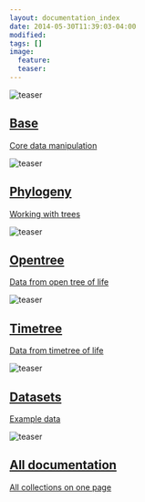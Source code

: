 ```yaml
---
layout: documentation_index
date: 2014-05-30T11:39:03-04:00
modified:
tags: []
image:
  feature:
  teaser:
---
```


<div class="tiles">

<div class="tile">
  <img src="{{ site.baseurl }}/images/base-400x250.png" alt="teaser" itemprop="image">
  <a href="{{ site.baseurl }}/documentation/base/">
    <h2 class="post-title">Base</h2>
    <p class="post-excerpt">Core data manipulation</p>
  </a>
</div><!-- /.tile -->

<div class="tile">
<img src="{{ site.baseurl }}/images/phylo-400x250.png" alt="teaser" itemprop="image">
  <a href="{{ site.baseurl }}/documentation/phylogeny/">
    <h2 class="post-title">Phylogeny</h2>
    <p class="post-excerpt">Working with trees</p>
  </a>
</div><!-- /.tile -->

<div class="tile">
<img src="{{ site.baseurl }}/images/otol-to-arbor-400x250.png" alt="teaser" itemprop="image">
  <a href="{{ site.baseurl }}/documentation/opentree/">
    <h2 class="post-title">Opentree</h2>
    <p class="post-excerpt">Data from open tree of life</p>
  </a>
</div><!-- /.tile -->

<div class="tile">
<img src="{{ site.baseurl }}/images/swiss-clock-400x250.png" alt="teaser" itemprop="image">
  <a href="{{ site.baseurl }}/documentation/timetree/">
    <h2 class="post-title">Timetree</h2>
    <p class="post-excerpt">Data from timetree of life</p>
  </a>
</div><!-- /.tile -->

<div class="tile">
<img src="{{ site.baseurl }}/images/data-400x250.png" alt="teaser" itemprop="image">
  <a href="{{ site.baseurl }}/documentation/datasets/">
    <h2 class="post-title">Datasets</h2>
    <p class="post-excerpt">Example data</p>
  </a>
</div><!-- /.tile -->

<div class="tile">
<img src="{{ site.baseurl }}/images/400x250.gif" alt="teaser" itemprop="image">
  <a href="{{ site.baseurl }}/documentation/all/">
    <h2 class="post-title">All documentation</h2>
    <p class="post-excerpt">All collections on one page</p>
  </a>
</div><!-- /.tile -->

</div><!-- /.tiles -->
